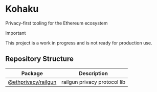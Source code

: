 # Kohaku

Privacy-first tooling for the Ethereum ecosystem

> [!IMPORTANT]
> This project is a work in progress and is not ready for production use.

## Repository Structure

| Package | Description |
| ------- | ----------- |
| [@ethprivacy/railgun](packages/railgun) | railgun privacy protocol lib |
